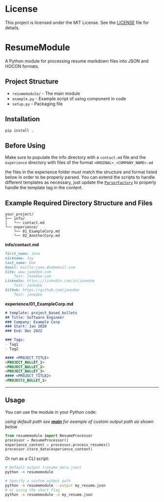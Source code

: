 # License

This project is licensed under the MIT License. See the [LICENSE](LICENSE) file for details.
# ResumeModule

A Python module for processing resume markdown files into JSON and HOCON formats.

## Project Structure
- `resumemodule/` - The main module
- `example.py` - Example script of using component in code
- `setup.py` - Packaging file

## Installation

```sh
pip install .
```

## Before Using

Make sure to populate the info directory with a `contact.md` file and the `experience` directory with files of the format `<ORDINAL>_<COMPANY_NAME>.md`

the files in the experience folder must match the structure and format listed below in order to be properly parsed. You can extend
the scripts to handle different templates as necessary, just update the [`ParserFactory`](./resumemodule/parsers.py) to properly handle the template tag in the content.

## Example Required Directory Structure and Files

```
your_project/
├── info/
│   └── contact.md
└── experience/
    └── 01_ExampleCorp.md
    └── 02_AnotherCorp.md
```

**info/contact.md**

```markdown
first_name: Jane
nickname: Jay
last_name: Doe
Email: mailto:jane.doe@email.com
Site: www.janedoe.com
    Text: JaneDoe.com
Linkedin: https://linkedin.com/in/janedoe
    Text: Janedoe
Github: https://github.com/janedoe
    Text: janedoe
```

**experience/01_ExampleCorp.md**
```markdown
# template: project_based_bullets
## Title: Software Engineer
### Company: Example Corp
### Start: Jan 2020
### End: Dec 2022

### Tags:
- Tag1
- Tag2

#### <PROJECT_TITLE>
<PROJECT_BULLET_1>
<PROJECT_BULLET_2>
<PROJECT_BULLET_3>
#### <PROJECT_TITLE2>
<PROJECT2_BULLET_1>
```

---

## Usage

You can use the module in your Python code:

*using default path see [__main__](resumemodule/__main__.py) for example of custom output path as shown below*

```python
from resumemodule import ResumeProcessor
processor = ResumeProcessor()
experience_content = processor.process_resumes()
processor.store_data(experience_content)
```

Or run as a CLI script:

```sh
# Default output (resume_data.json)
python -m resumemodule

# Specify a custom output path
python -m resumemodule --output my_resume.json
# or using the short flag
python -m resumemodule -o my_resume.json
```


